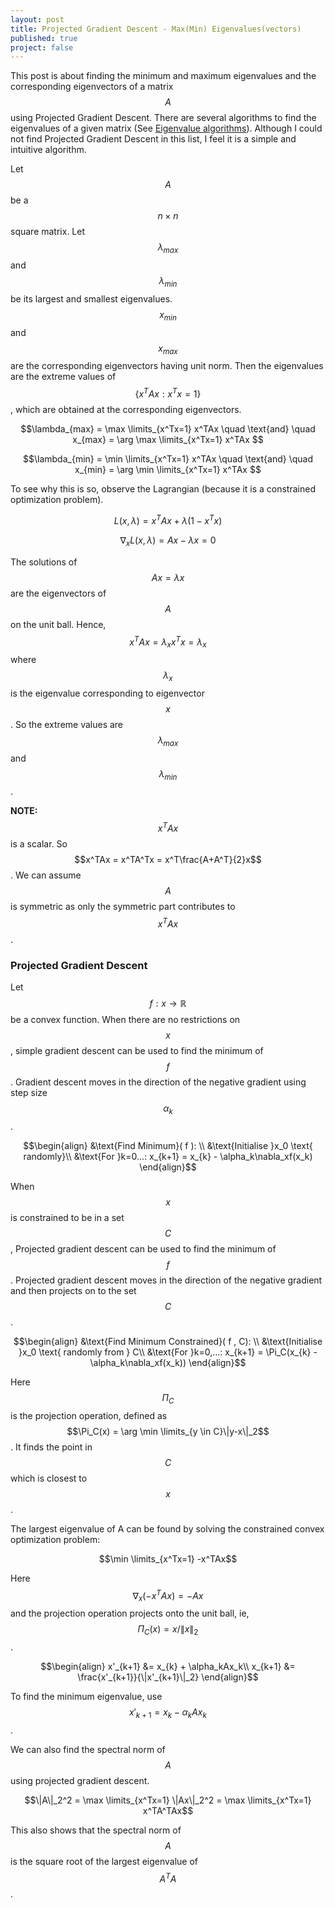 ```yaml
---
layout: post
title: Projected Gradient Descent - Max(Min) Eigenvalues(vectors)
published: true
project: false
---
```


This post is about finding the minimum and maximum eigenvalues and the corresponding eigenvectors of a matrix $$A$$ using Projected Gradient Descent. There are several algorithms to find the eigenvalues of a given matrix (See [Eigenvalue algorithms](https://en.wikipedia.org/wiki/Eigenvalue_algorithm)). Although I could not find Projected Gradient Descent in this list, I feel it is a simple and intuitive algorithm.

Let $$A$$ be a $$n\times n$$ square matrix. Let $$\lambda_{max}$$ and $$\lambda_{min}$$ be its largest and smallest eigenvalues. $$x_{min}$$ and $$x_{max}$$ are the corresponding eigenvectors having unit norm. Then the eigenvalues are the extreme values of $$\{x^TAx:x^Tx=1\}$$ , which are obtained at the corresponding eigenvectors.

$$\lambda_{max} = \max \limits_{x^Tx=1} x^TAx \quad \text{and} \quad x_{max} = \arg \max \limits_{x^Tx=1} x^TAx $$

$$\lambda_{min} = \min \limits_{x^Tx=1} x^TAx \quad \text{and} \quad x_{min} = \arg \min \limits_{x^Tx=1} x^TAx $$

To see why this is so, observe the Lagrangian (because it is a constrained optimization problem).

$$L(x,\lambda) = x^TAx + \lambda(1-x^Tx)$$

$$\nabla_x L(x,\lambda) = Ax - \lambda x =0 $$

The solutions of $$Ax=\lambda x$$ are the eigenvectors of $$A$$ on the unit ball. Hence, $$x^TAx = \lambda_x x^Tx = \lambda_x$$ where $$\lambda_x$$ is the eigenvalue corresponding to eigenvector $$x$$. So the extreme values are $$\lambda_{max}$$ and $$\lambda_{min}$$.

**NOTE:** $$x^TAx$$ is a scalar. So $$x^TAx = x^TA^Tx = x^T\frac{A+A^T}{2}x$$. We can assume $$A$$ is symmetric as only the symmetric part contributes to $$x^TAx$$.

### Projected Gradient Descent
Let $$f:x\to \mathbb{R}$$ be a convex function. When there are no restrictions on $$x$$, simple gradient descent can be used to find the minimum of $$f$$. Gradient descent moves in the direction of the negative gradient using step size $$\alpha_k$$.

$$\begin{align}
&\text{Find Minimum}( f ): \\
&\text{Initialise }x_0 \text{ randomly}\\
&\text{For }k=0...: x_{k+1} = x_{k} - \alpha_k\nabla_xf(x_k)
\end{align}$$

When $$x$$ is constrained to be in a set $$C$$, Projected gradient descent can be used to find the minimum of $$f$$. Projected gradient descent moves in the direction of the negative gradient and then projects on to the set $$C$$.

$$\begin{align}
&\text{Find Minimum Constrained}( f , C): \\
&\text{Initialise }x_0 \text{ randomly from } C\\
&\text{For }k=0,...: x_{k+1} = \Pi_C(x_{k} - \alpha_k\nabla_xf(x_k))
\end{align}$$

Here $$\Pi_C$$ is the projection operation, defined as $$\Pi_C(x) = \arg \min \limits_{y \in C}\|y-x\|_2$$. It finds the point in $$C$$ which is closest to $$x$$.

The largest eigenvalue of A can be found by solving the constrained convex optimization problem:

$$\min \limits_{x^Tx=1} -x^TAx$$

Here $$\nabla_x(-x^TAx) = -Ax$$ and the projection operation projects onto the unit ball, ie, $$\Pi_C(x) = x/\|x\|_2$$.

$$\begin{align}
x'_{k+1} &= x_{k} + \alpha_kAx_k\\
x_{k+1} &= \frac{x'_{k+1}}{\|x'_{k+1}\|_2}
\end{align}$$

To find the minimum eigenvalue, use $$x'_{k+1} = x_{k} - \alpha_kAx_k$$.

We can also find the spectral norm of $$A$$ using projected gradient descent.

$$\|A\|_2^2 = \max \limits_{x^Tx=1} \|Ax\|_2^2 = \max \limits_{x^Tx=1} x^TA^TAx$$

This also shows that the spectral norm of $$A$$ is the square root of the largest eigenvalue of $$A^TA$$.
